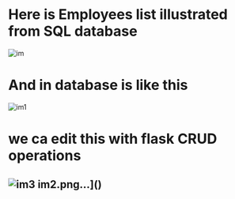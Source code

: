 # Here is Employees list illustrated from SQL database

![im](https://user-images.githubusercontent.com/62059163/93583420-e1721100-f9b4-11ea-8bc5-ad064f6ffc13.png)
# And in database is like this
![im1](https://user-images.githubusercontent.com/62059163/93583435-e8991f00-f9b4-11ea-89ef-0d093e77b844.png)

# we ca edit this with flask CRUD operations
![im3](https://user-images.githubusercontent.com/62059163/93583471-f64ea480-f9b4-11ea-8808-6a9c0cf1350c.png)
im2.png…]()
-
